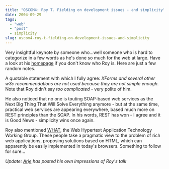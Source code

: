 ```yaml
---
title: "OSCOM4: Roy T. Fielding on development issues - and simplicity"
date: 2004-09-29
tags: 
  - "web"
  - "post"
  - simplicity
slug: oscom4-roy-t-fielding-on-development-issues-and-simplicity
---
```


Very insightful keynote by someone who...well someone who is hard to categorize in a few words as he's done so much for the web at large. Have a look at his [homepage](http://roy.gbiv.com/) if you don't know who Roy is. Here are just a few random notes.

A quotable statement with which I fully agree: _XForms and several other w3c recommendations are not used because they are not simple enough_. Note that Roy didn't say _too complicated_ - very polite of him.

He also noticed that no one is touting SOAP-based web services as the Next Big Thing That Will Solve Everything anymore - but at the same time, practical web services are appearing everywhere, based much more on REST principles than the SOAP. In his words, REST has won - I agree and it is Good News - simplicity wins once again.

Roy also mentioned [WHAT](http://whatwg.org/), the Web Hypertext Application Technology Working Group. These people take a pragmatic view to the problem of rich web applications, proposing solutions based on HTML, which can apparently be easily implemented in today's browsers. Something to follow for sure...

_Update: [Arje](http://blogs.hippowebworks.com/hippo/archives/000054.html) has posted his own impressions of Roy's talk_
